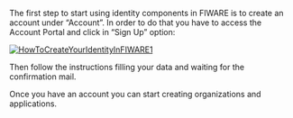 The first step to start using identity components in FIWARE is to create
an account under “Account”. In order to do that you have to access the
Account Portal and click in “Sign Up” option:

[![HowToCreateYourIdentityInFIWARE1](uploads/2015/04/HowToCreateYourIdentityInFIWARE1.png)](uploads/2015/04/HowToCreateYourIdentityInFIWARE1.png)

Then follow the instructions filling your data and waiting for the
confirmation mail.

Once you have an account you can start creating organizations and
applications.
